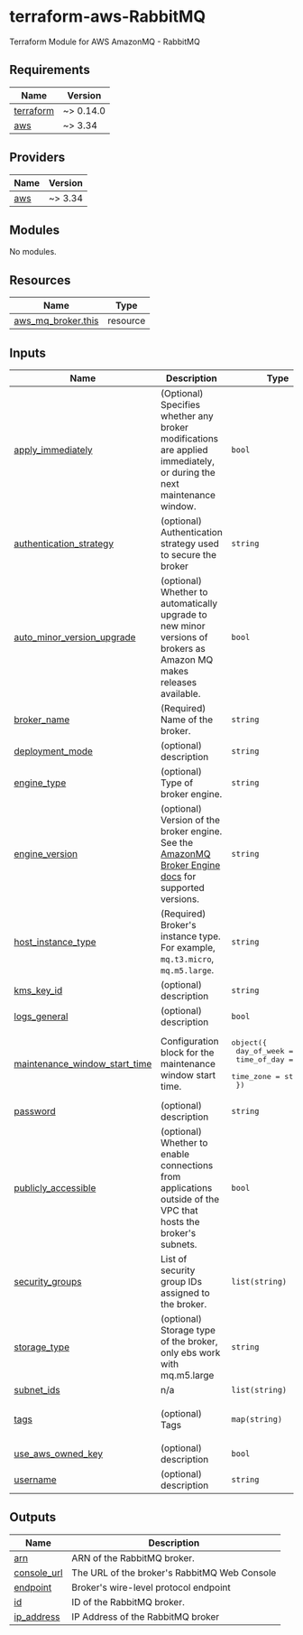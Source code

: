 # terraform-aws-RabbitMQ

Terraform Module for AWS AmazonMQ - RabbitMQ

<!-- BEGIN_TF_DOCS -->
## Requirements

| Name                                                                      | Version   |
| ------------------------------------------------------------------------- | --------- |
| <a name="requirement_terraform"></a> [terraform](#requirement\_terraform) | ~> 0.14.0 |
| <a name="requirement_aws"></a> [aws](#requirement\_aws)                   | ~> 3.34   |

## Providers

| Name                                              | Version |
| ------------------------------------------------- | ------- |
| <a name="provider_aws"></a> [aws](#provider\_aws) | ~> 3.34 |

## Modules

No modules.

## Resources

| Name                                                                                                        | Type     |
| ----------------------------------------------------------------------------------------------------------- | -------- |
| [aws_mq_broker.this](https://registry.terraform.io/providers/hashicorp/aws/latest/docs/resources/mq_broker) | resource |

## Inputs

| Name                                                                                                                            | Description                                                                                                                                                                             | Type                                                                                                            | Default                                                                                                        | Required |
| ------------------------------------------------------------------------------------------------------------------------------- | --------------------------------------------------------------------------------------------------------------------------------------------------------------------------------------- | --------------------------------------------------------------------------------------------------------------- | -------------------------------------------------------------------------------------------------------------- | :------: |
| <a name="input_apply_immediately"></a> [apply\_immediately](#input\_apply\_immediately)                                         | (Optional) Specifies whether any broker modifications are applied immediately, or during the next maintenance window.                                                                   | `bool`                                                                                                          | `true`                                                                                                         |    no    |
| <a name="input_authentication_strategy"></a> [authentication\_strategy](#input\_authentication\_strategy)                       | (optional) Authentication strategy used to secure the broker                                                                                                                            | `string`                                                                                                        | `"simple"`                                                                                                     |    no    |
| <a name="input_auto_minor_version_upgrade"></a> [auto\_minor\_version\_upgrade](#input\_auto\_minor\_version\_upgrade)          | (optional) Whether to automatically upgrade to new minor versions of brokers as Amazon MQ makes releases available.                                                                     | `bool`                                                                                                          | `false`                                                                                                        |    no    |
| <a name="input_broker_name"></a> [broker\_name](#input\_broker\_name)                                                           | (Required) Name of the broker.                                                                                                                                                          | `string`                                                                                                        | n/a                                                                                                            |   yes    |
| <a name="input_deployment_mode"></a> [deployment\_mode](#input\_deployment\_mode)                                               | (optional) description                                                                                                                                                                  | `string`                                                                                                        | `"SINGLE_INSTANCE"`                                                                                            |    no    |
| <a name="input_engine_type"></a> [engine\_type](#input\_engine\_type)                                                           | (optional) Type of broker engine.                                                                                                                                                       | `string`                                                                                                        | `"RabbitMQ"`                                                                                                   |    no    |
| <a name="input_engine_version"></a> [engine\_version](#input\_engine\_version)                                                  | (optional) Version of the broker engine. See the [AmazonMQ Broker Engine docs](https://docs.aws.amazon.com/amazon-mq/latest/developer-guide/broker-engine.html) for supported versions. | `string`                                                                                                        | `"3.8.6"`                                                                                                      |    no    |
| <a name="input_host_instance_type"></a> [host\_instance\_type](#input\_host\_instance\_type)                                    | (Required) Broker's instance type. For example, `mq.t3.micro`, `mq.m5.large`.                                                                                                           | `string`                                                                                                        | n/a                                                                                                            |   yes    |
| <a name="input_kms_key_id"></a> [kms\_key\_id](#input\_kms\_key\_id)                                                            | (optional) description                                                                                                                                                                  | `string`                                                                                                        | n/a                                                                                                            |   yes    |
| <a name="input_logs_general"></a> [logs\_general](#input\_logs\_general)                                                        | (optional) description                                                                                                                                                                  | `bool`                                                                                                          | `true`                                                                                                         |    no    |
| <a name="input_maintenance_window_start_time"></a> [maintenance\_window\_start\_time](#input\_maintenance\_window\_start\_time) | Configuration block for the maintenance window start time.                                                                                                                              | <pre>object({<br>    day_of_week = string<br>    time_of_day = string<br>    time_zone   = string<br>  })</pre> | <pre>{<br>  "day_of_week": "MONDAY",<br>  "time_of_day": "22:45",<br>  "time_zone": "Europe/Berlin"<br>}</pre> |    no    |
| <a name="input_password"></a> [password](#input\_password)                                                                      | (optional) description                                                                                                                                                                  | `string`                                                                                                        | n/a                                                                                                            |   yes    |
| <a name="input_publicly_accessible"></a> [publicly\_accessible](#input\_publicly\_accessible)                                   | (optional) Whether to enable connections from applications outside of the VPC that hosts the broker's subnets.                                                                          | `bool`                                                                                                          | `false`                                                                                                        |    no    |
| <a name="input_security_groups"></a> [security\_groups](#input\_security\_groups)                                               | List of security group IDs assigned to the broker.                                                                                                                                      | `list(string)`                                                                                                  | n/a                                                                                                            |   yes    |
| <a name="input_storage_type"></a> [storage\_type](#input\_storage\_type)                                                        | (optional) Storage type of the broker, only ebs work with mq.m5.large                                                                                                                   | `string`                                                                                                        | `null`                                                                                                         |    no    |
| <a name="input_subnet_ids"></a> [subnet\_ids](#input\_subnet\_ids)                                                              | n/a                                                                                                                                                                                     | `list(string)`                                                                                                  | n/a                                                                                                            |   yes    |
| <a name="input_tags"></a> [tags](#input\_tags)                                                                                  | (optional) Tags                                                                                                                                                                         | `map(string)`                                                                                                   | <pre>{<br>  "terraform": "yes"<br>}</pre>                                                                      |    no    |
| <a name="input_use_aws_owned_key"></a> [use\_aws\_owned\_key](#input\_use\_aws\_owned\_key)                                     | (optional) description                                                                                                                                                                  | `bool`                                                                                                          | `false`                                                                                                        |    no    |
| <a name="input_username"></a> [username](#input\_username)                                                                      | (optional) description                                                                                                                                                                  | `string`                                                                                                        | n/a                                                                                                            |   yes    |

## Outputs

| Name                                                                    | Description                                  |
| ----------------------------------------------------------------------- | -------------------------------------------- |
| <a name="output_arn"></a> [arn](#output\_arn)                           | ARN of the RabbitMQ broker.                  |
| <a name="output_console_url"></a> [console\_url](#output\_console\_url) | The URL of the broker's RabbitMQ Web Console |
| <a name="output_endpoint"></a> [endpoint](#output\_endpoint)            | Broker's wire-level protocol endpoint        |
| <a name="output_id"></a> [id](#output\_id)                              | ID of the RabbitMQ broker.                   |
| <a name="output_ip_address"></a> [ip\_address](#output\_ip\_address)    | IP Address of the RabbitMQ broker            |
<!-- END_TF_DOCS -->
